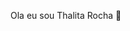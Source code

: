Ola eu sou Thalita Rocha 👋

<!--
**lytarocha/lytarocha** is a ✨ _special_ ✨ repository because its `README.md` (this file) appears on your GitHub profile.

Here are some ideas to get you started:

<div align="center">
  <a href="https://github.com/lytarocha">
  <img height="180em" src="https://github-readme-stats.vercel.app/api?username=lytarocha&show_icons=true&theme=dracula&include_all_commits=true&count_private=true"/>
  <img height="180em" src="https://github-readme-stats.vercel.app/api/top-langs/?username=lytarocha&layout=compact&langs_count=7&theme=dracula"/>
</div>

